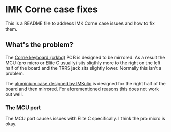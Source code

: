 # IMK Corne case fixes

This is a README file to address IMK Corne case issues and how to fix them.

## What's the problem?

The [Corne keyboard (crkbd)](https://github.com/foostan/crkbd) PCB is designed to be mirrored. As a result the MCU (pro micro or Elite C usually) sits sligthly more to the right on the left half of the board and the TRRS jack sits slightly lower. Normally this isn't a problem.

The [aluminium case designed by IMKulio](https://imkulio.com/) is designed for the right half of the board and then mirrored. For aforementioned reasons this does not work out well.

### The MCU port

The MCU port causes issues with Elite C specifically. I think the pro micro is okay.

